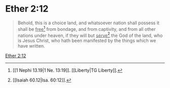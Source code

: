 # Ether 2:12

> Behold, this is a choice land, and whatsoever nation shall possess it shall be <u>free</u>[^a] from bondage, and from captivity, and from all other nations under heaven, if they will but <u>serve</u>[^b] the God of the land, who is Jesus Christ, who hath been manifested by the things which we have written.

[Ether 2:12](https://www.churchofjesuschrist.org/study/scriptures/bofm/ether/2?lang=eng&id=p12#p12)


[^a]: [[1 Nephi 13.19|1 Ne. 13:19]]. [[Liberty|TG Liberty]].  
[^b]: [[Isaiah 60.12|Isa. 60:12]].  
